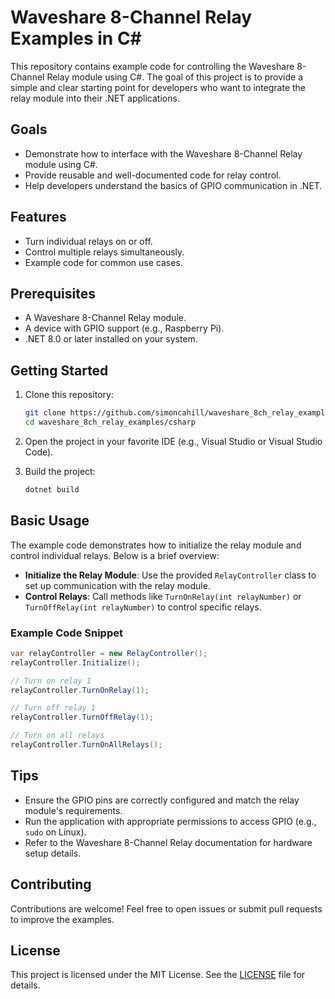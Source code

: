 # Waveshare 8-Channel Relay Examples in C#

This repository contains example code for controlling the Waveshare 8-Channel Relay module using C#. The goal of this project is to provide a simple and clear starting point for developers who want to integrate the relay module into their .NET applications.

## Goals

- Demonstrate how to interface with the Waveshare 8-Channel Relay module using C#.
- Provide reusable and well-documented code for relay control.
- Help developers understand the basics of GPIO communication in .NET.

## Features

- Turn individual relays on or off.
- Control multiple relays simultaneously.
- Example code for common use cases.

## Prerequisites

- A Waveshare 8-Channel Relay module.
- A device with GPIO support (e.g., Raspberry Pi).
- .NET 8.0 or later installed on your system.

## Getting Started

1. Clone this repository:
    ```bash
    git clone https://github.com/simoncahill/waveshare_8ch_relay_examples.git
    cd waveshare_8ch_relay_examples/csharp
    ```

2. Open the project in your favorite IDE (e.g., Visual Studio or Visual Studio Code).

3. Build the project:
    ```bash
    dotnet build
    ```

## Basic Usage

The example code demonstrates how to initialize the relay module and control individual relays. Below is a brief overview:

- **Initialize the Relay Module**: Use the provided `RelayController` class to set up communication with the relay module.
- **Control Relays**: Call methods like `TurnOnRelay(int relayNumber)` or `TurnOffRelay(int relayNumber)` to control specific relays.

### Example Code Snippet

```csharp
var relayController = new RelayController();
relayController.Initialize();

// Turn on relay 1
relayController.TurnOnRelay(1);

// Turn off relay 1
relayController.TurnOffRelay(1);

// Turn on all relays
relayController.TurnOnAllRelays();
```

## Tips

- Ensure the GPIO pins are correctly configured and match the relay module's requirements.
- Run the application with appropriate permissions to access GPIO (e.g., `sudo` on Linux).
- Refer to the Waveshare 8-Channel Relay documentation for hardware setup details.

## Contributing

Contributions are welcome! Feel free to open issues or submit pull requests to improve the examples.

## License

This project is licensed under the MIT License. See the [LICENSE](../LICENSE) file for details.
